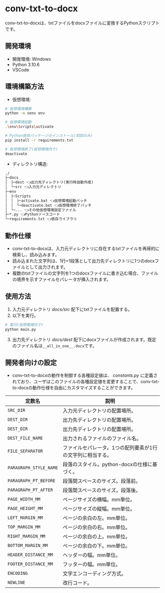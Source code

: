 # conv-txt-to-docx

conv-txt-to-docxは、txtファイルをdocxファイルに変換するPythonスクリプトです。

## 開発環境

- 開発環境: Windows
- Python 3.10.6
- VSCode

## 環境構築方法

- 仮想環境:

```sh
# 仮想環境構築
python -m venv env

# 仮想環境起動
.\env\Scripts\activate

# Python依存パッケージのインストール(初回のみ)
pip install -r requirements.txt

# 仮想環境終了(仮想環境内で)
deactivate
```

- ディレクトリ構造:

```txt
./
├─docs
│　├─dest 👈出力先ディレクトリ(実行時自動作成)
│　└─src 👈入力元ディレクトリ
├─env
│　├─Scripts
│　│　├─activate.bat 👈仮想環境起動バッチ
│　│　└─deactivate.bat 👈仮想環境終了バッチ
│　└─... 👈その他仮想環境設定ファイル
├─*.py 👈Pythonソースコード
└─requirements.txt 👈依存ライブラリ
```

## 動作仕様

- conv-txt-to-docxは、入力元ディレクトリに存在するtxtファイルを再帰的に検索し、読み込みます。
- 読み込まれた文字列は、1行=1段落として出力先ディレクトリに1つのdocxファイルとして出力されます。
- 複数のtxtファイルの文字列を1つのdocxファイルに書き込む場合、ファイルの境界を示すファイルセパレータが挿入されます。

## 使用方法

1. 入力元ディレクトリ *docs/src* 配下にtxtファイルを配置する。
2. 以下を実行。

```sh
# 実行(仮想環境内で)
python main.py
```

3. 出力先ディレクトリ *docs/dest* 配下にdocxファイルが作成されます。既定のファイル名は`__all_in_one__.docx`です。

## 開発者向けの設定

- conv-txt-to-docxの動作を制御する各種設定値は、 *constants.py* に定義されており、ユーザはこのファイルの各種設定値を変更することで、conv-txt-to-docxの動作仕様を自由にカスタマイズすることができます。

| 定数名 | 説明 |
| -- | -- | 
| `SRC_DIR` | 入力元ディレクトリの配置場所。|
| `DEST_DIR` | 出力先ディレクトリの配置場所。|
| `DEST_DIR` | 出力先ディレクトリの配置場所。|
| `DEST_FILE_NAME` | 出力されるファイルのファイル名。|
| `FILE_SEPARATOR` | ファイルセパレータ。1つの配列要素が1行の文字列に相当する。|
| `PARAGRAPH_STYLE_NAME` | 段落のスタイル。python-docxの仕様に基づく。|
| `PARAGRAPH_PT_BEFORE` | 段落間スペースのサイズ。段落前。|
| `PARAGRAPH_PT_AFTER` | 段落間スペースのサイズ。段落後。|
| `PAGE_WIDTH_MM` | ページサイズの横幅。mm単位。|
| `PAGE_HEIGHT_MM` | ページサイズの縦幅。mm単位。|
| `LEFT_MARGIN_MM` | ページの余白の左。mm単位。|
| `TOP_MARGIN_MM` | ページの余白の右。mm単位。|
| `RIGHT_MARGIN_MM` | ページの余白の上。mm単位。|
| `BOTTOM_MARGIN_MM` | ページの余白の下。mm単位。|
| `HEADER_DISTANCE_MM` | ヘッダーの幅。mm単位。|
| `FOOTER_DISTANCE_MM` | フッターの幅。mm単位。|
| `ENCODING` | 文字エンコーディング方式。|
| `NEWLINE` | 改行コード。|
